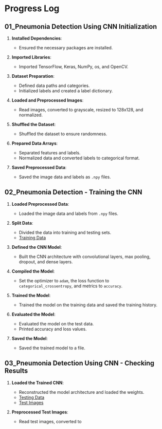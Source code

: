 # Progress Log

## 01_Pneumonia Detection Using CNN Initialization

1. **Installed Dependencies**:
   - Ensured the necessary packages are installed.

2. **Imported Libraries**:
   - Imported TensorFlow, Keras, NumPy, os, and OpenCV.

3. **Dataset Preparation**:
   - Defined data paths and categories.
   - Initialized labels and created a label dictionary.

4. **Loaded and Preprocessed Images**:
   - Read images, converted to grayscale, resized to 128x128, and normalized.

5. **Shuffled the Dataset**:
   - Shuffled the dataset to ensure randomness.

6. **Prepared Data Arrays**:
   - Separated features and labels.
   - Normalized data and converted labels to categorical format.

7. **Saved Preprocessed Data**:
   - Saved the image data and labels as `.npy` files.

## 02_Pneumonia Detection - Training the CNN

1. **Loaded Preprocessed Data**:
   - Loaded the image data and labels from `.npy` files.

2. **Split Data**:
   - Divided the data into training and testing sets.
   - [Training Data](https://drive.google.com/drive/folders/1nhHl5erYCdWv7MHCDed1HAT2aG--1iZT?usp=drive_link)

3. **Defined the CNN Model**:
   - Built the CNN architecture with convolutional layers, max pooling, dropout, and dense layers.

4. **Compiled the Model**:
   - Set the optimizer to `adam`, the loss function to `categorical_crossentropy`, and metrics to `accuracy`.

5. **Trained the Model**:
   - Trained the model on the training data and saved the training history.

6. **Evaluated the Model**:
   - Evaluated the model on the test data.
   - Printed accuracy and loss values.

7. **Saved the Model**:
   - Saved the trained model to a file.

## 03_Pneumonia Detection Using CNN - Checking Results

1. **Loaded the Trained CNN**:
   - Reconstructed the model architecture and loaded the weights.
   - [Testing Data](https://drive.google.com/drive/folders/1Odk-Sbvvv_RrpMOK03HACwhFRcD14XN5?usp=drive_link)
   - [Test Images](https://drive.google.com/drive/folders/1GxUgWV5-2lUtm7qupzpQ3T_Urg_4F3qA?usp=drive_link)

2. **Preprocessed Test Images**:
   - Read test images, converted to



